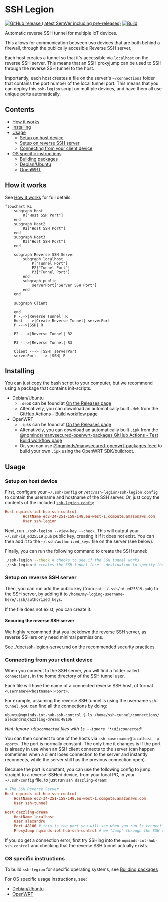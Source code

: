 # SSH Legion

[![GitHub release (latest SemVer including pre-releases)](https://img.shields.io/github/v/release/nqminds/nqm-ssh-tunnel?include_prereleases)](https://github.com/nqminds/nqm-ssh-tunnel/releases)
[![Build](https://github.com/nqminds/nqm-ssh-tunnel/actions/workflows/build.yml/badge.svg)](https://github.com/nqminds/nqm-ssh-tunnel/actions/workflows/build.yml)

Automatic reverse SSH tunnel for multiple IoT devices.

This allows for communication between two devices that are both behind a firewall,
through the publically accesible Reverse SSH server.

Each host creates a tunnel so that it's accessible via `localhost` on the
reverse SSH server. This means that an SSH proxyjump can be used to SSH
through the reverse SSH tunnel to the host.

Importantly, each host creates a file on the server's `~/connections` folder
that contains the port number of the local tunnel port. This means that you
can deploy this `ssh-legion` script on multiple devices, and have them all
use unique ports automatically.

## Contents

- [How it works](./doc/HOW-IT-WORKS.md)
- [Installing](#installing)
- [Usage](#usage)
  - [Setup on host device](#setup-on-host-device)
  - [Setup on reverse SSH server](#setup-on-reverse-ssh-server)
  - [Connecting from your client device](#connecting-from-your-client-device)
- [OS specific instructions](#os-specific-instructions)
  - [Building packages](./doc/Building-packages.md)
  - [Debian/Ubuntu](./debian/README.md)
  - [OpenWRT](./doc/OpenWRT.md)

## How it works

See [How it works](./doc/HOW-IT-WORKS.md) for full details.

```mermaid
flowchart RL
    subgraph Host
        R["Host SSH Port"]
    end
    subgraph Host2
        R2["Host SSH Port"]
    end
    subgraph Host3
        R3["Host SSH Port"]
    end

    subgraph Reverse SSH Server
        subgraph localhost
            P["Tunnel Port"]
            P2["Tunnel Port"]
            P3["Tunnel Port"]
        end
        subgraph public
            serverPort["Server SSH Port"]
        end
    end

    subgraph Client

    end
    P -.->|Reverse Tunnel| R
    Host --->|Create Reverse Tunnel| serverPort
    P --->|SSH| R

    P2 -.->|Reverse Tunnel| R2

    P3 -.->|Reverse Tunnel| R3

    Client ---> |SSH| serverPort
    serverPort ---> |SSH| P
```

## Installing

You can just copy the bash script to your computer, but we recommend using
a package that contains init-scripts.

- Debian/Ubuntu
  - `.deb`s can be found at [On the Releases page](https://github.com/nqminds/nqm-ssh-tunnel/releases)
  - Altenatively, you can download an automatically built `.deb` from
    the [GitHub Actions - Build workflow page](https://github.com/nqminds/nqm-ssh-tunnel/actions/workflows/build.yml?query=branch%3Amaster)
- OpenWRT
  - `.ipk`s can be found at [On the Releases page](https://github.com/nqminds/nqm-ssh-tunnel/releases)
  - Altenatively, you can download an automatically built `.ipk` from
    the [@nqminds/manysecured-openwrt-packages GitHub Actions - Test Build workflow page](https://github.com/nqminds/manysecured-openwrt-packages/actions/workflows/build.yml)
  - Or, you can use [@nqminds/manysecured-openwrt-packages feed](https://github.com/nqminds/manysecured-openwrt-packages) to build your own `.ipk` using the OpenWRT SDK/buildroot.

## Usage

### Setup on host device

First, configure your `~/.ssh/config` or `/etc/ssh-legion/ssh-legion.config` to
contain the username and hostname of the SSH server. Or, just copy the contents
of the included [`ssh-legion.config`](./ssh-legion.config).

```conf
Host nqminds-iot-hub-ssh-control
        HostName ec2-34-251-158-148.eu-west-1.compute.amazonaws.com
        User ssh-legion
```

Next, run `./ssh-legion --view-key --check`. This will output your `~/.ssh/id_ed25519.pub` public key, creating it if it does not exist. You can then
add it to the `~/.ssh/authorized_keys` file on the server (see below).

Finally, you can run the following command to create the SSH tunnel:

```bash
./ssh-legion --check # checks to see if the SSH tunnel works
./ssh-legion # creates the SSH tunnel (use --destination to specify the server)
```

### Setup on reverse SSH server

Then, you can run add the public key (from `cat ~/.ssh/id_ed25519.pub`) to the SSH server,
by adding it to `/home/my-loging-username-here/.ssh/authorized_keys`.

If the file does not exist, you can create it.

#### Securing the reverse SSH server

We highly recommned that you lockdown the reverse SSH server, as reverse SSHers
only need minimal permissions.

See [./doc/ssh-legion-server.md](./doc/ssh-legion-server.md) on the recommended
security practices.

### Connecting from your client device

When you connect to the SSH server, you will find a folder called `connections`,
in the home directory of the SSH tunnel user.

Each file will have the name of a connected reverse SSH host, of format `<username>@<hostname>:<port>`.

For example, assuming the reverse SSH tunnel is using the username `ssh-tunnel`,
you can find all the connections by doing:

```console
ubuntu@nqminds-iot-hub-ssh-control $ ls /home/ssh-tunnel/connections/
alexandru@dazzling-dream:48106
```

_Hint: Ignore `+disconnected` files with `ls --ignore '*+disconnected'`_

You can then connect to one of the hosts via `ssh <username>@localhost -p <port>`.
The port is normally constant.
The only time it changes is if the port is already in use when an SSH client connects to the server (can happen sometimes when a client loses connection to the server and instantly reconnects, while the server still has the previous connection open).

Because the port is constant, you can use the following config to jump straight to a reverse-SSHed device,
from your local PC, in your `~/.ssh/config` file, to just run `ssh dazzling-dream`:

```conf
# The SSH Reverse Server
Host nqminds-iot-hub-ssh-control
	HostName ec2-34-251-158-148.eu-west-1.compute.amazonaws.com
	User ssh-tunnel

Host dazzling-dream
	HostName localhost
	User alexandru
	Port 48106 # this is the port you will see when you run ls connections/ on the server
	ProxyJump nqminds-iot-hub-ssh-control # we "Jump" through the SSH reverse server
```

If you do get a connection error, first try SSHing into the `nqminds-iot-hub-ssh-control`
and checking that the reverse SSH tunnel actually exists.

### OS specific instructions

To build `ssh-legion` for specific operating systems, see [Building packages](./doc/Building-packages.md)

For OS specific usage instructions, see:

- [Debian/Ubuntu](./debian/README.md)
- [OpenWRT](./doc/OpenWRT.md)
